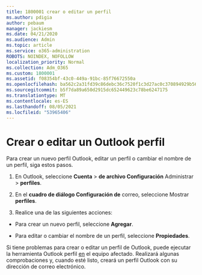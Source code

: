 ```yaml
---
title: 1800001 crear o editar un perfil
ms.author: pdigia
author: pebaum
manager: jackiesm
ms.date: 04/21/2020
ms.audience: Admin
ms.topic: article
ms.service: o365-administration
ROBOTS: NOINDEX, NOFOLLOW
localization_priority: Normal
ms.collection: Adm_O365
ms.custom: 1800001
ms.assetid: f08354bf-43c0-449a-91bc-85f76672550a
ms.openlocfilehash: ba562c2a31fd39c86debc36c7520f1c3d27ac0c370894929b566147d965f3ad7
ms.sourcegitcommit: b5f7da89a650d2915dc652449623c78be6247175
ms.translationtype: MT
ms.contentlocale: es-ES
ms.lasthandoff: 08/05/2021
ms.locfileid: "53965406"
---
```

# <a name="create-or-edit-an-outlook-profile"></a>Crear o editar un Outlook perfil

Para crear un nuevo perfil Outlook, editar un perfil o cambiar el nombre de un perfil, siga estos pasos.
  
1. En Outlook, seleccione **Cuenta** \> **de archivo Configuración** Administrar \> **perfiles**.
    
2. En el **cuadro de diálogo Configuración de** correo, seleccione Mostrar **perfiles**.
    
3. Realice una de las siguientes acciones:
    
  - Para crear un nuevo perfil, seleccione **Agregar**.
    
  - Para editar o cambiar el nombre de un perfil, seleccione **Propiedades**.
    
Si tiene problemas para crear o editar un perfil de Outlook, puede ejecutar la herramienta Outlook perfil [en](https://aka.ms/SaRA-OutlookSetupProfile) el equipo afectado. Realizará algunas comprobaciones y, cuando esté listo, creará un perfil Outlook con su dirección de correo electrónico. 
  

